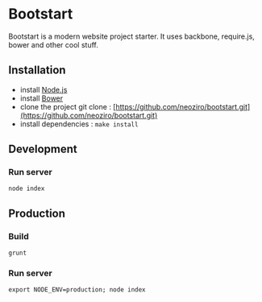 # Bootstart

Bootstart is a modern website project starter. It uses backbone, require.js, bower and other cool stuff.


## Installation

* install [Node.js](http://www.nodejs.org/)
* install [Bower](https://github.com/twitter/bower)
* clone the project git clone : [https://github.com/neoziro/bootstart.git](https://github.com/neoziro/bootstart.git)
* install dependencies : `make install`


## Development

### Run server

`node index`

## Production

### Build

`grunt`

### Run server

`export NODE_ENV=production; node index`
